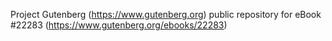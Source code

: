 Project Gutenberg (https://www.gutenberg.org) public repository for eBook #22283 (https://www.gutenberg.org/ebooks/22283)
